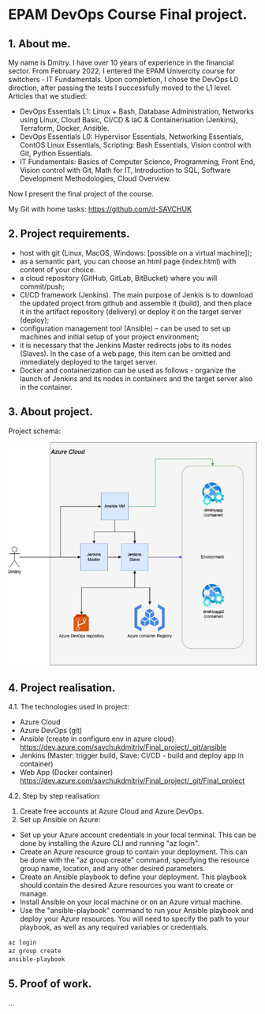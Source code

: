 # EPAM DevOps Course Final project.

## 1. About me.

My name is Dmitry. I have over 10 years of experience in the financial sector. From February 2022, I entered the EPAM Univercity course for switchers - IT Fundamentals. Upon completion, I chose the DevOps L0 direction, after passing the tests I successfully moved to the L1 level. Articles that we studied:
- DevOps Essentials L1: Linux + Bash, Database Administration, Networks using Linux, Cloud Basic, CI/CD & IaC & Containerisation (Jenkins), Terraform, Docker, Ansible.
- DevOps Essentials L0: Hypervisor Essentials, Networking Essentials, ContOS Linux Essentials, Scripting: Bash Essentials, Vision control with Git, Python Essentials.
- IT Fundamentals: Basics of Computer Science, Programming, Front End, Vision control with Git, Math for IT, Introduction to SQL, Software Development Methodologies, Cloud Overview.

Now I present the final project of the course.

My Git with home tasks: https://github.com/d-SAVCHUK

## 2. Project requirements.

- host with git (Linux, MacOS, Windows: [possible on a virtual machine]);
- as a semantic part, you can choose an html page (index.html) with content of your choice.
- a cloud repository (GitHub, GitLab, BitBucket) where you will commit/push;
- CI/CD framework (Jenkins). The main purpose of Jenkis is to download the updated project from github and assemble it (build), and then place it in the artifact repository (delivery) or deploy it on the target server (deploy);
- configuration management tool (Ansible) – can be used to set up machines and initial setup of your project environment;
- it is necessary that the Jenkins Master redirects jobs to its nodes (Slaves). In the case of a web page, this item can be omitted and immediately deployed to the target server.
- Docker and containerization can be used as follows - organize the launch of Jenkins and its nodes in containers and the target server also in the container.

## 3. About project.

Project schema:

![screen](https://github.com/d-SAVCHUK/EPAM_DevOps_Final_project/blob/main/project%20schema.jpg)

## 4. Project realisation.

4.1. The technologies used in project:
- Azure Cloud
- Azure DevOps (git)
- Ansible (create in configure env in azure cloud) https://dev.azure.com/savchukdmitriy/Final_project/_git/ansible 
- Jenkins (Master: trigger build, Slave: CI/CD - build and deploy app in container) 
- Web App (Docker container) https://dev.azure.com/savchukdmitriy/Final_project/_git/Final_project 

4.2. Step by step realisation:
1. Create free accounts at Azure Cloud and Azure DevOps.
2. Set up Ansible on Azure:
- Set up your Azure account credentials in your local terminal. This can be done by installing the Azure CLI and running "az login".
- Create an Azure resource group to contain your deployment. This can be done with the "az group create" command, specifying the resource group name, location, and any other desired parameters.
- Create an Ansible playbook to define your deployment. This playbook should contain the desired Azure resources you want to create or manage.
- Install Ansible on your local machine or on an Azure virtual machine.
- Use the "ansible-playbook" command to run your Ansible playbook and deploy your Azure resources. You will need to specify the path to your playbook, as well as any required variables or credentials.
```bash
az login
az group create
ansible-playbook
```

## 5. Proof of work.
...
